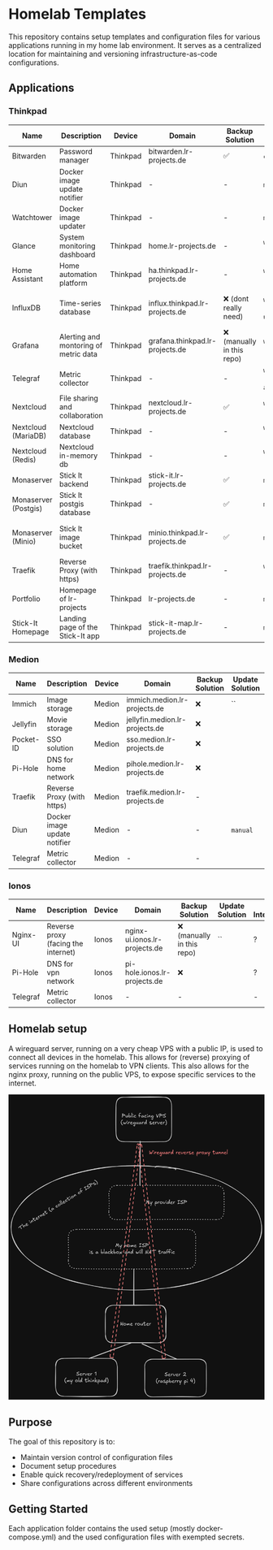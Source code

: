 # Homelab Templates

This repository contains setup templates and configuration files for various applications running in my home lab environment. It serves as a centralized location for maintaining and versioning infrastructure-as-code configurations.

## Applications

### Thinkpad

| Name          | Description                          | Device   | Domain                  | Backup Solution | Update Solution | SSO Integration |
|---------------|--------------------------------------|----------|-------------------------|-----------------|-----------------|------------------|
| Bitwarden     | Password manager                    | Thinkpad | bitwarden.lr-projects.de | ✅              | `cron`              | must be standalone |
| Diun          | Docker image update notifier        | Thinkpad | -      |  -             | `manual`              | - |
| Watchtower    | Docker image updater        | Thinkpad | -      | -              | `manual`              | - |
| Glance        | System monitoring dashboard         | Thinkpad | home.lr-projects.de    | -               | `watchtower :latest`              | - |
| Home Assistant| Home automation platform            | Thinkpad | ha.thinkpad.lr-projects.de | -          | `watchtower :stable`              | ✅ |
| InfluxDB      | Time-series database                | Thinkpad | influx.thinkpad.lr-projects.de  | ❌ (dont really need) | `watchtower :2.6-ubuntu`    | ❌ (community edition not possible)|
| Grafana      | Alerting and montoring of metric data                | Thinkpad | grafana.thinkpad.lr-projects.de  | ❌ (manually in this repo)             | `watchtower :latest` | ✅ | 
| Telegraf      | Metric collector                | Thinkpad | -  | -              | `watchtower :1.31-alpine`                 | - |
| Nextcloud     | File sharing and collaboration      | Thinkpad | nextcloud.lr-projects.de | ✅              | `watchtower :latest`               | ✅ |
| Nextcloud (MariaDB)     | Nextcloud database      | Thinkpad | - | -              | `watchtower :lts`               | - |
| Nextcloud (Redis)     | Nextcloud in-memory db      | Thinkpad | - | -              | `watchtower :latest`               | - |
| Monaserver       | Stick It backend                 | Thinkpad | stick-it.lr-projects.de   | ✅              | `manual`              | - |
| Monaserver (Postgis)      | Stick It postgis database                 | Thinkpad | -   | ✅              | `manual`              | - |
| Monaserver (Minio)      | Stick It image bucket                 | Thinkpad | minio.thinkpad.lr-projects.de   | ✅              | `manual`              | ❌ (community edition not possible) |
| Traefik      | Reverse Proxy (with https)                 | Thinkpad | traefik.thinkpad.lr-projects.de   | -              | `watchtower :v3` | ✅  |
| Portfolio      | Homepage of lr-projects                 | Thinkpad | lr-projects.de   | -              | `manual` | - |
| Stick-It Homepage      | Landing page of the Stick-It app| Thinkpad | stick-it-map.lr-projects.de   | -              | `manual` | - |


### Medion

| Name          | Description                          | Device   | Domain                  | Backup Solution | Update Solution | SSO Integration |
|---------------|--------------------------------------|----------|-------------------------|-----------------|-----------------|-----------------|
| Immich           | Image storage | Medion | immich.medion.lr-projects.de |  ❌             | ``              | ✅ |
| Jellyfin         | Movie storage | Medion | jellyfin.medion.lr-projects.de      |  ❌             |               | ✅ |
| Pocket-ID        | SSO solution         | Medion | sso.medion.lr-projects.de      |  ❌             |               | ✅ |
| Pi-Hole          | DNS for home network         | Medion | pihole.medion.lr-projects.de      |  ❌             |               | ? |
| Traefik      | Reverse Proxy (with https)                 | Medion | traefik.medion.lr-projects.de   | -              |  | ✅ |
| Diun          | Docker image update notifier        | Medion | -      |  -             | `manual`              | - |
| Telegraf      | Metric collector                | Medion | -  | -              |                 | - |


### Ionos

| Name          | Description                          | Device   | Domain                  | Backup Solution | Update Solution | SSO Integration |
|---------------|--------------------------------------|----------|-------------------------|-----------------|-----------------|-----------------|
| Nginx-UI      | Reverse proxy (facing the internet)           | Ionos | nginx-ui.ionos.lr-projects.de |  ❌ (manually in this repo)            | ``              | ? |
| Pi-Hole       | DNS for vpn network         | Ionos | pi-hole.ionos.lr-projects.de      |  ❌             |               | ? |
| Telegraf      | Metric collector                | Ionos | -  | -              |                 | - |

## Homelab setup

A wireguard server, running on a very cheap VPS with a public IP, is used to connect all devices in the homelab.
This allows for (reverse) proxying of services running on the homelab to VPN clients. 
This also allows for the nginx proxy, running on the public VPS, to expose specific services to the internet.

![image](./images/setup.png)


## Purpose

The goal of this repository is to:
- Maintain version control of configuration files
- Document setup procedures
- Enable quick recovery/redeployment of services
- Share configurations across different environments

## Getting Started

Each application folder contains the used setup (mostly docker-compose.yml) and the used configuration files with exempted secrets.
